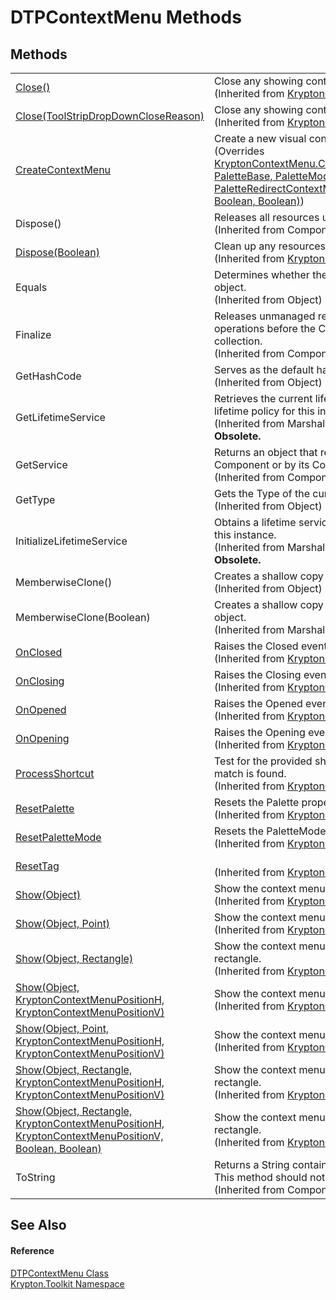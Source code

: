 # DTPContextMenu Methods




## Methods
<table>
<tr>
<td><a href="cd1a54e1-40fa-f6b4-c5a2-5e877ba73e6c.md">Close()</a></td>
<td>Close any showing context menu.<br />(Inherited from <a href="be1800e7-d2d1-ad14-d15d-ac42eaa8392b.md">KryptonContextMenu</a>)</td></tr>
<tr>
<td><a href="135b27cd-109b-f4d3-8f6a-bdca3a11e61e.md">Close(ToolStripDropDownCloseReason)</a></td>
<td>Close any showing context menu.<br />(Inherited from <a href="be1800e7-d2d1-ad14-d15d-ac42eaa8392b.md">KryptonContextMenu</a>)</td></tr>
<tr>
<td><a href="c86f433a-3a6a-7459-85b8-150d593703d6.md">CreateContextMenu</a></td>
<td>Create a new visual context menu for showing the defined items.<br />(Overrides <a href="99b84ba6-168a-cd99-a9b4-928c0cc9d48a.md">KryptonContextMenu.CreateContextMenu(KryptonContextMenu, PaletteBase, PaletteMode, PaletteRedirect, PaletteRedirectContextMenu, KryptonContextMenuCollection, Boolean, Boolean)</a>)</td></tr>
<tr>
<td>Dispose()</td>
<td>Releases all resources used by the Component.<br />(Inherited from Component)</td></tr>
<tr>
<td><a href="c29b9df9-db98-4483-c111-c25add986888.md">Dispose(Boolean)</a></td>
<td>Clean up any resources being used.<br />(Inherited from <a href="be1800e7-d2d1-ad14-d15d-ac42eaa8392b.md">KryptonContextMenu</a>)</td></tr>
<tr>
<td>Equals</td>
<td>Determines whether the specified object is equal to the current object.<br />(Inherited from Object)</td></tr>
<tr>
<td>Finalize</td>
<td>Releases unmanaged resources and performs other cleanup operations before the Component is reclaimed by garbage collection.<br />(Inherited from Component)</td></tr>
<tr>
<td>GetHashCode</td>
<td>Serves as the default hash function.<br />(Inherited from Object)</td></tr>
<tr>
<td>GetLifetimeService</td>
<td>Retrieves the current lifetime service object that controls the lifetime policy for this instance.<br />(Inherited from MarshalByRefObject)<br /><strong>Obsolete.</strong></td></tr>
<tr>
<td>GetService</td>
<td>Returns an object that represents a service provided by the Component or by its Container.<br />(Inherited from Component)</td></tr>
<tr>
<td>GetType</td>
<td>Gets the Type of the current instance.<br />(Inherited from Object)</td></tr>
<tr>
<td>InitializeLifetimeService</td>
<td>Obtains a lifetime service object to control the lifetime policy for this instance.<br />(Inherited from MarshalByRefObject)<br /><strong>Obsolete.</strong></td></tr>
<tr>
<td>MemberwiseClone()</td>
<td>Creates a shallow copy of the current Object.<br />(Inherited from Object)</td></tr>
<tr>
<td>MemberwiseClone(Boolean)</td>
<td>Creates a shallow copy of the current MarshalByRefObject object.<br />(Inherited from MarshalByRefObject)</td></tr>
<tr>
<td><a href="8ba27331-f002-bc9e-4b0a-0bd13b4dd31a.md">OnClosed</a></td>
<td>Raises the Closed event.<br />(Inherited from <a href="be1800e7-d2d1-ad14-d15d-ac42eaa8392b.md">KryptonContextMenu</a>)</td></tr>
<tr>
<td><a href="afadd35f-0809-0427-9d0d-6e51a16dc1f1.md">OnClosing</a></td>
<td>Raises the Closing event.<br />(Inherited from <a href="be1800e7-d2d1-ad14-d15d-ac42eaa8392b.md">KryptonContextMenu</a>)</td></tr>
<tr>
<td><a href="5027451e-d66a-d87b-2a9a-034bdc7300f5.md">OnOpened</a></td>
<td>Raises the Opened event.<br />(Inherited from <a href="be1800e7-d2d1-ad14-d15d-ac42eaa8392b.md">KryptonContextMenu</a>)</td></tr>
<tr>
<td><a href="30f792ea-c443-0f2d-e930-7dc11a1b67e0.md">OnOpening</a></td>
<td>Raises the Opening event.<br />(Inherited from <a href="be1800e7-d2d1-ad14-d15d-ac42eaa8392b.md">KryptonContextMenu</a>)</td></tr>
<tr>
<td><a href="7faa8797-f441-d665-43b0-554b28235a91.md">ProcessShortcut</a></td>
<td>Test for the provided shortcut and perform relevant action if a match is found.<br />(Inherited from <a href="be1800e7-d2d1-ad14-d15d-ac42eaa8392b.md">KryptonContextMenu</a>)</td></tr>
<tr>
<td><a href="aa99deab-5573-1702-5e3d-efd6b9a142f4.md">ResetPalette</a></td>
<td>Resets the Palette property to its default value.<br />(Inherited from <a href="be1800e7-d2d1-ad14-d15d-ac42eaa8392b.md">KryptonContextMenu</a>)</td></tr>
<tr>
<td><a href="4e05f4b0-c8d9-b4cb-8e19-ef1be7a719d7.md">ResetPaletteMode</a></td>
<td>Resets the PaletteMode property to its default value.<br />(Inherited from <a href="be1800e7-d2d1-ad14-d15d-ac42eaa8392b.md">KryptonContextMenu</a>)</td></tr>
<tr>
<td><a href="034ffc2c-5a23-cc2c-809c-65c6dc29ab2e.md">ResetTag</a></td>
<td><br />(Inherited from <a href="be1800e7-d2d1-ad14-d15d-ac42eaa8392b.md">KryptonContextMenu</a>)</td></tr>
<tr>
<td><a href="952d7f8d-3d2f-6f76-7db7-b109c3158984.md">Show(Object)</a></td>
<td>Show the context menu at the current mouse location.<br />(Inherited from <a href="be1800e7-d2d1-ad14-d15d-ac42eaa8392b.md">KryptonContextMenu</a>)</td></tr>
<tr>
<td><a href="0364a317-d090-73cb-9203-e339274de829.md">Show(Object, Point)</a></td>
<td>Show the context menu relative to the provided screen point.<br />(Inherited from <a href="be1800e7-d2d1-ad14-d15d-ac42eaa8392b.md">KryptonContextMenu</a>)</td></tr>
<tr>
<td><a href="b42245d6-834a-0c3c-ee88-c1f1f7d40432.md">Show(Object, Rectangle)</a></td>
<td>Show the context menu relative to the provided screen rectangle.<br />(Inherited from <a href="be1800e7-d2d1-ad14-d15d-ac42eaa8392b.md">KryptonContextMenu</a>)</td></tr>
<tr>
<td><a href="dcaa0b56-b99d-6a34-493b-00a05360d7dc.md">Show(Object, KryptonContextMenuPositionH, KryptonContextMenuPositionV)</a></td>
<td>Show the context menu relative to the current mouse location.<br />(Inherited from <a href="be1800e7-d2d1-ad14-d15d-ac42eaa8392b.md">KryptonContextMenu</a>)</td></tr>
<tr>
<td><a href="788987b9-3008-5f0a-2f5f-aceae71ed482.md">Show(Object, Point, KryptonContextMenuPositionH, KryptonContextMenuPositionV)</a></td>
<td>Show the context menu relative to the provided screen point.<br />(Inherited from <a href="be1800e7-d2d1-ad14-d15d-ac42eaa8392b.md">KryptonContextMenu</a>)</td></tr>
<tr>
<td><a href="099a8d52-3aa1-63f7-3385-68dd4d3d6170.md">Show(Object, Rectangle, KryptonContextMenuPositionH, KryptonContextMenuPositionV)</a></td>
<td>Show the context menu relative to the provided screen rectangle.<br />(Inherited from <a href="be1800e7-d2d1-ad14-d15d-ac42eaa8392b.md">KryptonContextMenu</a>)</td></tr>
<tr>
<td><a href="27d07ae3-51a6-9bf7-a961-ae703838cae6.md">Show(Object, Rectangle, KryptonContextMenuPositionH, KryptonContextMenuPositionV, Boolean, Boolean)</a></td>
<td>Show the context menu relative to the provided screen rectangle.<br />(Inherited from <a href="be1800e7-d2d1-ad14-d15d-ac42eaa8392b.md">KryptonContextMenu</a>)</td></tr>
<tr>
<td>ToString</td>
<td>Returns a String containing the name of the Component, if any. This method should not be overridden.<br />(Inherited from Component)</td></tr>
</table>

## See Also


#### Reference
<a href="356e09a7-7be9-5445-808c-4ac461e2eccc.md">DTPContextMenu Class</a>  
<a href="79d2eac2-21f4-54ff-7552-b20c33c30600.md">Krypton.Toolkit Namespace</a>  

